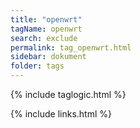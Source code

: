 ```yaml
---
title: "openwrt"
tagName: openwrt
search: exclude
permalink: tag_openwrt.html
sidebar: dokument
folder: tags
---
```

{% include taglogic.html %}

{% include links.html %}
